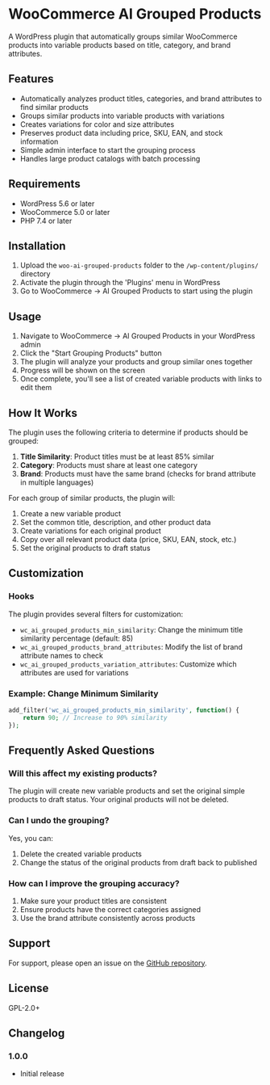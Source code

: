 # WooCommerce AI Grouped Products

A WordPress plugin that automatically groups similar WooCommerce products into variable products based on title, category, and brand attributes.

## Features

- Automatically analyzes product titles, categories, and brand attributes to find similar products
- Groups similar products into variable products with variations
- Creates variations for color and size attributes
- Preserves product data including price, SKU, EAN, and stock information
- Simple admin interface to start the grouping process
- Handles large product catalogs with batch processing

## Requirements

- WordPress 5.6 or later
- WooCommerce 5.0 or later
- PHP 7.4 or later

## Installation

1. Upload the `woo-ai-grouped-products` folder to the `/wp-content/plugins/` directory
2. Activate the plugin through the 'Plugins' menu in WordPress
3. Go to WooCommerce → AI Grouped Products to start using the plugin

## Usage

1. Navigate to WooCommerce → AI Grouped Products in your WordPress admin
2. Click the "Start Grouping Products" button
3. The plugin will analyze your products and group similar ones together
4. Progress will be shown on the screen
5. Once complete, you'll see a list of created variable products with links to edit them

## How It Works

The plugin uses the following criteria to determine if products should be grouped:

1. **Title Similarity**: Product titles must be at least 85% similar
2. **Category**: Products must share at least one category
3. **Brand**: Products must have the same brand (checks for brand attribute in multiple languages)

For each group of similar products, the plugin will:

1. Create a new variable product
2. Set the common title, description, and other product data
3. Create variations for each original product
4. Copy over all relevant product data (price, SKU, EAN, stock, etc.)
5. Set the original products to draft status

## Customization

### Hooks

The plugin provides several filters for customization:

- `wc_ai_grouped_products_min_similarity`: Change the minimum title similarity percentage (default: 85)
- `wc_ai_grouped_products_brand_attributes`: Modify the list of brand attribute names to check
- `wc_ai_grouped_products_variation_attributes`: Customize which attributes are used for variations

### Example: Change Minimum Similarity

```php
add_filter('wc_ai_grouped_products_min_similarity', function() {
    return 90; // Increase to 90% similarity
});
```

## Frequently Asked Questions

### Will this affect my existing products?

The plugin will create new variable products and set the original simple products to draft status. Your original products will not be deleted.

### Can I undo the grouping?

Yes, you can:
1. Delete the created variable products
2. Change the status of the original products from draft back to published

### How can I improve the grouping accuracy?

1. Make sure your product titles are consistent
2. Ensure products have the correct categories assigned
3. Use the brand attribute consistently across products

## Support

For support, please open an issue on the [GitHub repository](https://github.com/yourusername/woo-ai-grouped-products).

## License

GPL-2.0+

## Changelog

### 1.0.0
* Initial release
